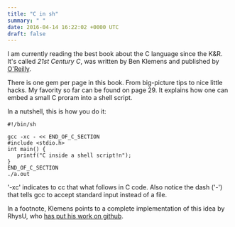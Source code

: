 ```yaml
---
title: "C in sh"
summary: " "
date: 2016-04-14 16:22:02 +0000 UTC
draft: false
---
```

I am currently reading the best book about the C language since the K&amp;R. It's called <em>21st Century C</em>, was written by Ben Klemens and published by <a href="http://shop.oreilly.com/product/0636920033677.do" target="_blank">O'Reilly</a>.

There is one gem per page in this book. From big-picture tips to nice little hacks. My favority so far can be found on page 29. It explains how one can embed a small C proram into a shell script.

In a nutshell, this is how you do it:
<pre><code>#!/bin/sh

gcc -xc - &lt;&lt; END_OF_C_SECTION
#include &lt;stdio.h&gt;
int main() {
   printf("C inside a shell script!n");
}
END_OF_C_SECTION
./a.out
</code></pre>
'-xc' indicates to cc that what follows in C code. Also notice the dash ('-') that tells gcc to accept standard input instead of a file.

In a footnote, Klemens points to a complete implementation of this idea by RhysU, who <a href="https://github.com/RhysU/c99sh">has put his work on github</a>.
